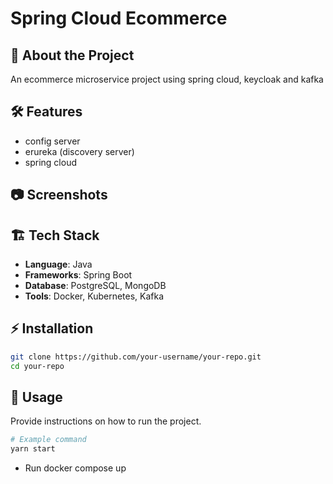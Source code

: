 # Spring Cloud Ecommerce



## 🚀 About the Project

An ecommerce microservice project using spring cloud, keycloak and kafka

## 🛠 Features

- config server
- erureka (discovery server)
- spring cloud

## 📷 Screenshots



## 🏗 Tech Stack

- **Language**: Java
- **Frameworks**: Spring Boot
- **Database**: PostgreSQL, MongoDB
- **Tools**: Docker, Kubernetes, Kafka

## ⚡ Installation

```bash
git clone https://github.com/your-username/your-repo.git
cd your-repo
```

## 📌 Usage

Provide instructions on how to run the project.

```bash
# Example command
yarn start
```

- Run docker compose up

##
